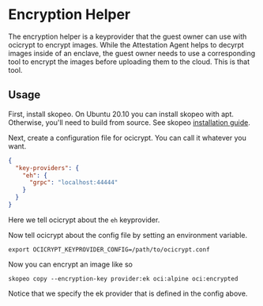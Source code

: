 # Encryption Helper

 The encryption helper is a keyprovider that the guest owner can use with ocicrypt to encrypt images. While the Attestation Agent helps to decyrpt images inside of an enclave, the guest owner needs to use a corresponding tool to encrypt the images before uploading them to the cloud. This is that tool.

## Usage 

First, install skopeo. On Ubuntu 20.10 you can install skopeo with apt. Otherwise, you'll need to build from source. See skopeo [installation guide](https://github.com/containers/skopeo/blob/main/install.md).

Next, create a configuration file for ocicrypt. You can call it whatever you want.

```json
{
  "key-providers": {
    "eh": {
      "grpc": "localhost:44444"
    } 
  }  
} 
```

Here we tell ocicrypt about the `eh` keyprovider.

Now tell ocicrypt about the config file by setting an environment variable.

```shell
export OCICRYPT_KEYPROVIDER_CONFIG=/path/to/ocicrypt.conf
```

Now you can encrypt an image like so

```shell
skopeo copy --encryption-key provider:ek oci:alpine oci:encrypted
``` 

Notice that we specify the ek provider that is defined in the config above.
